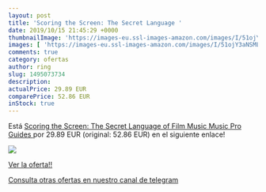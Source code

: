 ```yaml
---
layout: post
title: 'Scoring the Screen: The Secret Language '
date: 2019/10/15 21:45:29 +0000
thumbnailImage: 'https://images-eu.ssl-images-amazon.com/images/I/51ojY3aNSML._SL200_.jpg'
images: [ 'https://images-eu.ssl-images-amazon.com/images/I/51ojY3aNSML._SL200_.jpg' ]
comments: true
category: ofertas
author: ring
slug: 1495073734
description:
actualPrice: 29.89 EUR
comparePrice: 52.86 EUR
inStock: true
---
```


Está [Scoring the Screen: The Secret Language of Film Music  Music Pro Guides ](https://www.amazon.com/dp/1495073734/?tag=redken08-20) por 29.89 EUR (original: 52.86 EUR) en el siguiente enlace!

[![](https://images-eu.ssl-images-amazon.com/images/I/51ojY3aNSML._SL200_.jpg)](https://www.amazon.com/dp/1495073734/?tag=redken08-20)

[Ver la oferta!!](https://www.amazon.com/dp/1495073734/?tag=redken08-20)

[Consulta otras ofertas en nuestro canal de telegram](https://t.me/s/ofertas25)
